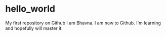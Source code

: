 # hello_world
My first repository on Github
I am Bhavna.
I am new to Github.
I'm learning and hopefully will master it.
